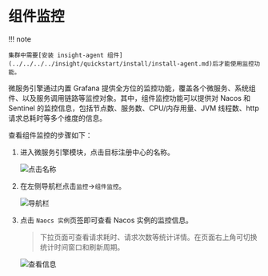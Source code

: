 # 组件监控

!!! note

    集群中需要[安装 insight-agent 组件](../../../../insight/quickstart/install/install-agent.md)后才能使用监控功能。


微服务引擎通过内置 Grafana 提供全方位的监控功能，覆盖各个微服务、系统组件、以及服务调用链路等监控对象。其中，组件监控功能可以提供对 Nacos 和 Sentinel 的监控信息，包括节点数、服务数、CPU/内存用量、JVM 线程数、http 请求总耗时等多个维度的信息。

查看组件监控的步骤如下：

1. 进入微服务引擎模块，点击目标注册中心的名称。

    ![点击名称](https://docs.daocloud.io/daocloud-docs-images/docs/skoala/registry/managed/monitor/imgs/monitor01.png)

2. 在左侧导航栏点击`监控`->`组件监控`。

    ![导航栏](https://docs.daocloud.io/daocloud-docs-images/docs/skoala/registry/managed/monitor/imgs/monitor02.png)

3. 点击 `Naocs 实例`页签即可查看 Nacos 实例的监控信息。

    > 下拉页面可查看请求耗时、请求次数等统计详情。在页面右上角可切换统计时间窗口和刷新周期。

    ![查看信息](https://docs.daocloud.io/daocloud-docs-images/docs/skoala/registry/managed/monitor/imgs/monitor03.png)
